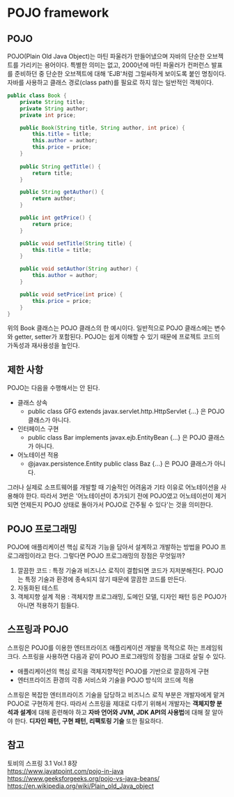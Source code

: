 # POJO framework

## POJO
POJO(Plain Old Java Object)는 마틴 파울러가 만들어냈으며 자바의 단순한 오브젝트를 가리키는 용어이다. 특별한 의미는 없고, 2000년에 마틴 파울러가 컨퍼런스 발표를 준비하던 중 단순한 오브젝트에 대해 'EJB'처럼 그럴싸하게 보이도록 붙인 명칭이다. 자바를 사용하고 클래스 경로(class path)를 필요로 하지 않는 일반적인 객체이다.

```java
public class Book {
	private String title;
	private String author;
	private int price;

	public Book(String title, String author, int price) {
		this.title = title;
		this.author = author;
		this.price = price;
	}
	
	public String getTitle() {
		return title;
	}

	public String getAuthor() {
		return author;
	}

	public int getPrice() {
		return price;
	}

	public void setTitle(String title) {
		this.title = title;
	}

	public void setAuthor(String author) {
		this.author = author;
	}

	public void setPrice(int price) {
		this.price = price;
	}
}
```

위의 Book 클래스는 POJO 클래스의 한 예시이다. 일반적으로 POJO 클래스에는 변수와 getter, setter가 포함된다. POJO는 쉽게 이해할 수 있기 때문에 프로젝트 코드의 가독성과 재사용성을 높인다. 

## 제한 사항
POJO는 다음을 수행해서는 안 된다.  

- 클래스 상속 
  - public class GFG extends javax.servlet.http.HttpServlet {...} 은 POJO 클래스가 아니다.
- 인터페이스 구현
  - public class Bar implements javax.ejb.EntityBean {...} 은 POJO 클래스가 아니다.
- 어노테이션 적용
  - @javax.persistence.Entity public class Baz {...} 은 POJO 클래스가 아니다.

그러나 실제로 소프트웨어를 개발할 때 기술적인 어려움과 기타 이유로 어노테이션을 사용해야 한다. 따라서 3번은 '어노테이션이 추가되기 전에 POJO였고 어노테이션이 제거되면 언제든지 POJO 상태로 돌아가서 POJO로 간주될 수 있다'는 것을 의미한다.  

## POJO 프로그래밍
POJO에 애플리케이션 핵심 로직과 기능을 담아서 설계하고 개발하는 방법을 POJO 프로그래밍이라고 한다. 그렇다면 POJO 프로그래밍의 장점은 무엇일까?

1. 깔끔한 코드 : 특정 기술과 비즈니스 로직이 결합되면 코드가 지저분해진다. POJO는 특정 기술과 환경에 종속되지 않기 때문에 깔끔한 코드를 만든다.  
2. 자동화된 테스트
3. 객체지향 설계 적용 : 객체지향 프로그래밍, 도메인 모델, 디자인 패턴 등은 POJO가 아니면 적용하기 힘들다.

## 스프링과 POJO
스프링은 POJO를 이용한 엔터프라이즈 애플리케이션 개발을 목적으로 하는 프레임워크다. 스프링을 사용하면 다음과 같이 POJO 프로그래밍의 장점을 그대로 살릴 수 있다.

- 애플리케이션의 핵심 로직을 객체지향적인 POJO를 기반으로 깔끔하게 구현
- 엔터프라이즈 환경의 각종 서비스와 기술을 POJO 방식의 코드에 적용

스프링은 복잡한 엔터프라이즈 기술을 담당하고 비즈니스 로직 부분은 개발자에게 맡겨 POJO로 구현하게 한다. 따라서 스프링을 제대로 다루기 위해서 개발자는 **객체지향 분석과 설계**에 대해 훈련해야 하고 **자바 언어와 JVM, JDK API의 사용법**에 대해 잘 알아야 한다. **디자인 패턴, 구현 패턴, 리팩토링 기술** 또한 필요하다.

## 참고
토비의 스프링 3.1 Vol.1 8장  
https://www.javatpoint.com/pojo-in-java  
https://www.geeksforgeeks.org/pojo-vs-java-beans/  
https://en.wikipedia.org/wiki/Plain_old_Java_object  